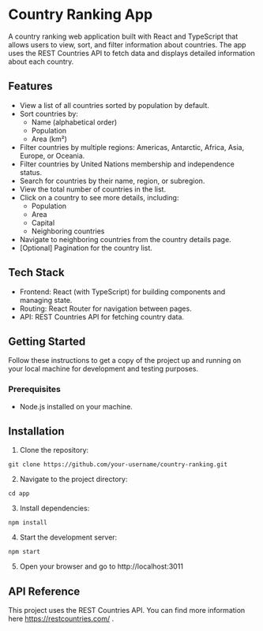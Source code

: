 # Country Ranking App
A country ranking web application built with React and TypeScript that allows users to view, sort, and filter information about countries. The app uses the REST Countries API to fetch data and displays detailed information about each country.

## Features
* View a list of all countries sorted by population by default.
* Sort countries by:
  * Name (alphabetical order)
  * Population
  * Area (km²)
* Filter countries by multiple regions: Americas, Antarctic, Africa, Asia, Europe, or Oceania.
* Filter countries by United Nations membership and independence status.
* Search for countries by their name, region, or subregion.
* View the total number of countries in the list.
* Click on a country to see more details, including:
  * Population
  * Area
  * Capital
  * Neighboring countries
* Navigate to neighboring countries from the country details page.
* [Optional] Pagination for the country list.
  
## Tech Stack
* Frontend: React (with TypeScript) for building components and managing state.
* Routing: React Router for navigation between pages.
* API: REST Countries API for fetching country data.
  
## Getting Started
Follow these instructions to get a copy of the project up and running on your local machine for development and testing purposes.

### Prerequisites
* Node.js installed on your machine.
  
## Installation
1. Clone the repository:

```
git clone https://github.com/your-username/country-ranking.git
```

2. Navigate to the project directory:
   
```
cd app
```

3. Install dependencies:

```
npm install
```

4. Start the development server:

```
npm start
```

5. Open your browser and go to http://localhost:3011

## API Reference
This project uses the REST Countries API. You can find more information here https://restcountries.com/ .
